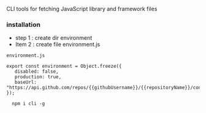 CLI tools for fetching JavaScript library and framework files

### installation

- step 1 : create dir environment
- Item 2 : create file environment.js

``` 
environment.js

export const environment = Object.freeze({
   disabled: false,
   production: true,
   baseUrl: "https://api.github.com/repos/{{githubUsername}}/{{repositoryName}}/contents/{{rootFolder}}",
});
```

```
  npm i cli -g
```
